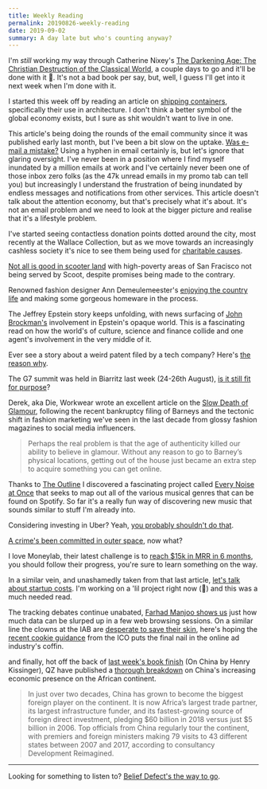 ```yaml
---
title: Weekly Reading
permalink: 20190826-weekly-reading
date: 2019-09-02
summary: A day late but who's counting anyway?
---
```


I'm *still* working my way through Catherine Nixey's [The Darkening Age: The Christian Destruction of the Classical World](https://www.goodreads.com/book/show/35450727-the-darkening-age), a couple days to go and it'll be done with it 🤞. It's not a bad book per say, but, well, I guess I'll get into it next week when I'm done with it.

I started this week off by reading an article on [shipping containers](https://www.nytimes.com/2019/08/14/opinion/shipping-container-homes.html), specifically their use in architecture. I don't think a better symbol of the global economy exists, but I sure as shit wouldn't want to live in one.

This article's being doing the rounds of the email community since it was published early last month, but I've been a bit slow on the uptake. [Was e-mail a mistake?](https://www.newyorker.com/tech/annals-of-technology/was-e-mail-a-mistake) Using a hyphen in email certainly is, but let's ignore that glaring oversight. I've never been in a position where I find myself inundated by a million emails at work and I've certainly never been one of those inbox zero folks (as the 47k unread emails in my promo tab can tell you) but increasingly I understand the frustration of being inundated by endless messages and notifications from other services. This article doesn't talk about the attention economy, but that's precisely what it's about. It's not an email problem and we need to look at the bigger picture and realise that it's a lifestyle problem.

I've started seeing contactless donation points dotted around the city, most recently at the Wallace Collection, but as we move towards an increasingly cashless society it's nice to see them being used for [charitable causes](https://www.finextra.com/newsarticle/34263/city-of-london-installs-contactless-donation-points-to-help-rough-sleepers).

[Not all is good in scooter land](https://www.latimes.com/business/technology/story/2019-08-14/san-francisco-scoot-tenderloin-bird) with high-poverty areas of San Fracisco not being served by Scoot, despite promises being made to the contrary.

Renowned fashion designer Ann Demeulemeester's [enjoying the country life](https://www.nytimes.com/2019/08/21/style/ann-demeulemeester-doesnt-miss-fashion-at-all-she-has-other-plans.html) and making some gorgeous homeware in the process.

The Jeffrey Epstein story keeps unfolding, with news surfacing of [John Brockman's](https://newrepublic.com/article/154826/jeffrey-epsteins-intellectual-enabler) involvement in Epstein's opaque world. This is a fascinating read on how the world's of culture, science and finance collide and one agent's involvement in the very middle of it.

Ever see a story about a weird patent filed by a tech company? Here's [the reason why](https://slate.com/technology/2019/08/amazon-sony-facebook-strange-patents.html).

The G7 summit was held in Biarritz last week (24-26th August), [is it still fit for purpose](https://www.theguardian.com/commentisfree/2019/aug/26/biarritz-g7-syria-us-china-trade)? 

Derek, aka Die, Workwear wrote an excellent article on the [Slow Death of Glamour](https://dieworkwear.com/post/187176321489/the-slow-death-of-glamour), following the recent bankruptcy filing of Barneys and the tectonic shift in fashion marketing we've seen in the last decade from glossy fashion magazines to social media influencers.

> Perhaps the real problem is that the age of authenticity killed our ability to believe in glamour. Without any reason to go to Barney’s physical locations, getting out of the house just became an extra step to acquire something you can get online.

Thanks to [The Outline](https://theoutline.com/post/7867/a-good-place-every-noise-at-once-does-its-darnedest-to-create-order-out-of-chaos) I discovered a fascinating project called [Every Noise at Once](http://everynoise.com/) that seeks to map out all of the various musical genres that can be found on Spotify. So far it's a really fun way of discovering new music that sounds similar to stuff I'm already into.

Considering investing in Uber? Yeah, [you probably shouldn't do that](https://qz.com/1693843/uber-eats-will-lose-money-until-at-least-2024-say-cowen-analysts/).

[A crime's been committed in outer space](https://www.theverge.com/2019/8/27/20833761/nasa-iss-international-space-station-alleged-crime-anne-mcclain-jurisdicition-framework), now what?

I love Moneylab, their latest challenge is to [reach $15k in MRR in 6 months](https://www.moneylab.co/mrr/), you should follow their progress, you're sure to learn something on the way.

In a similar vein, and unashamedly taken from that last article, [let's talk about startup costs](https://justinjackson.ca/costs). I'm working on a 'lil project right now (👀) and this was a much needed read.

The tracking debates continue unabated, [Farhad Manjoo shows us](https://www.nytimes.com/interactive/2019/08/23/opinion/data-internet-privacy-tracking.html) just how much data can be slurped up in a few web browsing sessions. On a similar line the clowns at the IAB are [desperate to save their skin](https://www.thedrum.com/news/2019/08/21/iab-europe-issues-updated-gdpr-compliancy-protocol), here's hoping the [recent cookie guidance](https://www.jacquescorbytuech.com/writing/digital-marketing-post-gdpr.html) from the ICO puts the final nail in the online ad industry's coffin.

and finally, hot off the back of [last week's book finish](https://www.jacquescorbytuech.com/writing/20190819-weekly-reading.html) (On China by Henry Kissinger), QZ have published a [thorough breakdown](https://qz.com/africa/1686069/chinas-growing-presence-in-africa/) on China's increasing economic presence on the African continent.

> In just over two decades, China has grown to become the biggest foreign player on the continent. It is now Africa’s largest trade partner, its largest infrastructure funder, and its fastest-growing source of foreign direct investment, pledging $60 billion in 2018 versus just $5 billion in 2006. Top officials from China regularly tour the continent, with premiers and foreign ministers making 79 visits to 43 different states between 2007 and 2017, according to consultancy Development Reimagined.

****

Looking for something to listen to? [Belief Defect's the way to go](https://beliefdefect.bandcamp.com/album/decadent-yet-depraved).